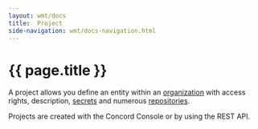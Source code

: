 ```yaml
---
layout: wmt/docs
title:  Project
side-navigation: wmt/docs-navigation.html
---
```


# {{ page.title }} 

A project allows you define an entity within an
[organization](./organization.html) with access rights, description,
[secrets](./secret.html) and numerous [repositories](./repository.html).

Projects are created with the Concord Console or by using the REST API.
